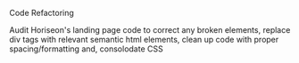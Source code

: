 Code Refactoring

Audit Horiseon's landing page code to correct any broken elements, replace div tags with relevant semantic html elements, clean up code with proper spacing/formatting and, consolodate CSS

